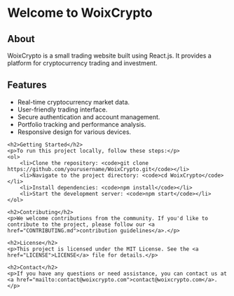    <h1>Welcome to WoixCrypto</h1>
    <h2>About</h2>
    <p>WoixCrypto is a small trading website built using React.js. It provides a platform for cryptocurrency trading and investment.</p>
    <h2>Features</h2>
    <ul>
        <li>Real-time cryptocurrency market data.</li>
        <li>User-friendly trading interface.</li>
        <li>Secure authentication and account management.</li>
        <li>Portfolio tracking and performance analysis.</li>
        <li>Responsive design for various devices.</li>
    </ul>

    <h2>Getting Started</h2>
    <p>To run this project locally, follow these steps:</p>
    <ol>
        <li>Clone the repository: <code>git clone https://github.com/yourusername/WoixCrypto.git</code></li>
        <li>Navigate to the project directory: <code>cd WoixCrypto</code></li>
        <li>Install dependencies: <code>npm install</code></li>
        <li>Start the development server: <code>npm start</code></li>
    </ol>

    <h2>Contributing</h2>
    <p>We welcome contributions from the community. If you'd like to contribute to the project, please follow our <a href="CONTRIBUTING.md">contribution guidelines</a>.</p>

    <h2>License</h2>
    <p>This project is licensed under the MIT License. See the <a href="LICENSE">LICENSE</a> file for details.</p>

    <h2>Contact</h2>
    <p>If you have any questions or need assistance, you can contact us at <a href="mailto:contact@woixcrypto.com">contact@woixcrypto.com</a>.</p>
